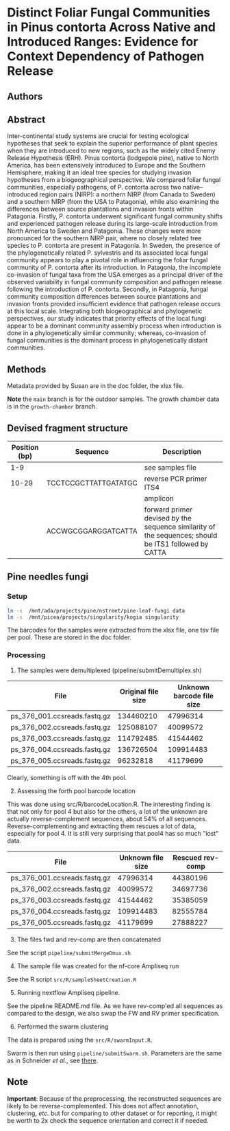 # Distinct Foliar Fungal Communities in Pinus contorta Across Native and Introduced Ranges: Evidence for Context Dependency of Pathogen Release

## Authors

## Abstract

Inter-continental study systems are crucial for testing ecological hypotheses that seek to explain the superior performance of plant species when they are introduced to new regions, such as the widely cited Enemy Release Hypothesis (ERH). Pinus contorta (lodgepole pine), native to North America, has been extensively introduced to Europe and the Southern Hemisphere, making it an ideal tree species for studying invasion hypotheses from a biogeographical perspective. We compared foliar fungal communities, especially pathogens, of P. contorta across two native–introduced region pairs (NIRP): a northern NIRP (from Canada to Sweden) and a southern NIRP (from the USA to Patagonia), while also examining the differences between source plantations and invasion fronts within Patagonia. Firstly, P. contorta underwent significant fungal community shifts and experienced pathogen release during its large-scale introduction from North America to Sweden and Patagonia. These changes were more pronounced for the southern NIRP pair, where no closely related tree species to P. contorta are present in Patagonia. In Sweden, the presence of the phylogenetically related P. sylvestris and its associated local fungal community appears to play a pivotal role in influencing the foliar fungal community of P. contorta after its introduction. In Patagonia, the incomplete co-invasion of fungal taxa from the USA emerges as a principal driver of the observed variability in fungal community composition and pathogen release following the introduction of P. contorta. Secondly, in Patagonia, fungal community composition differences between source plantations and invasion fronts provided insufficient evidence that pathogen release occurs at this local scale. Integrating both biogeographical and phylogenetic perspectives, our study indicates that priority effects of the local fungi appear to be a dominant community assembly process when introduction is done in a phylogenetically similar community; whereas, co-invasion of fungal communities is the dominant process in phylogenetically distant communities.

## Methods

Metadata provided by Susan are in the doc folder, the xlsx file.

**Note** the `main` branch is for the outdoor samples. The growth chamber data is in the `growth-chamber` branch.

## Devised fragment structure

| Position (bp) | Sequence             | Description                                                                                          |
|---------------|----------------------|------------------------------------------------------------------------------------------------------|
| 1-9           |                      | see samples file                                                                                     |
| 10-29         | TCCTCCGCTTATTGATATGC | reverse PCR primer ITS4                                                                              |
|               |                      | amplicon                                                                                             |
|               | ACCWGCGGARGGATCATTA  | forward primer devised by the sequence similarity of the sequences; should be ITS1 followed by CATTA |

## Pine needles fungi

### Setup

``` bash
ln -s  /mnt/ada/projects/pine/nstreet/pine-leaf-fungi data
ln -s  /mnt/picea/projects/singularity/kogia singularity
```

The barcodes for the samples were extracted from the xlsx file, one tsv file per pool. These are stored in the doc folder.

### Processing

1.  The samples were demultiplexed (pipeline/submitDemultiplex.sh)

| File                         | Original file size | Unknown barcode file size |
|------------------------------|--------------------|---------------------------|
| ps_376_001.ccsreads.fastq.gz | 134460210          | 47996314                  |
| ps_376_002.ccsreads.fastq.gz | 125088107          | 40099572                  |
| ps_376_003.ccsreads.fastq.gz | 114792485          | 41544462                  |
| ps_376_004.ccsreads.fastq.gz | 136726504          | 109914483                 |
| ps_376_005.ccsreads.fastq.gz | 96232818           | 41179699                  |

Clearly, something is off with the 4th pool.

2.  Assessing the forth pool barcode location

This was done using src/R/barcodeLocation.R. The interesting finding is that not only for pool 4 but also for the others, a lot of the unknown are actually reverse-complement sequences, about 54% of all sequences. Reverse-complementing and extracting them rescues a lot of data, especially for pool 4. It is still very surprising that pool4 has so much "lost" data.

| File                         | Unknown file size | Rescued rev-comp |
|------------------------------|-------------------|------------------|
| ps_376_001.ccsreads.fastq.gz | 47996314          | 44380196         |
| ps_376_002.ccsreads.fastq.gz | 40099572          | 34697736         |
| ps_376_003.ccsreads.fastq.gz | 41544462          | 35385059         |
| ps_376_004.ccsreads.fastq.gz | 109914483         | 82555784         |
| ps_376_005.ccsreads.fastq.gz | 41179699          | 27888227         |

3.  The files fwd and rev-comp are then concatenated

See the script `pipeline/submitMergeDmux.sh`

4.  The sample file was created for the nf-core Ampliseq run

See the R script `src/R/sampleSheetCreation.R`

5.  Running nextflow Ampliseq pipeline.

See the pipeline README.md file. As we have rev-comp'ed all sequences as compared to the design, we also swap the FW and RV primer specification.

6.  Performed the swarm clustering

The data is prepared using the `src/R/swarmInput.R`.

Swarm is then run using `pipeline/submitSwarm.sh`. Parameters are the same as in Schneider *et al.*, see [there](https://github.com/andnischneider/its_workflow/blob/master/workflow/scripts/runSwarm.sh).

## Note

**Important**: Because of the preprocessing, the reconstructed sequences are likely to be reverse-complemented. This does not affect annotation, clustering, _etc._ but for comparing to other dataset or for reporting, it might be worth to 2x check the sequence orientation and correct it if needed.
